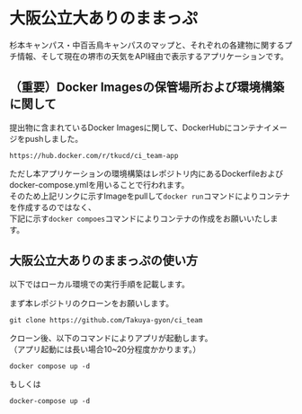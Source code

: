 # 大阪公立大ありのままっぷ
杉本キャンパス・中百舌鳥キャンパスのマップと、それぞれの各建物に関するプチ情報、そして現在の堺市の天気をAPI経由で表示するアプリケーションです。

## （重要）Docker Imagesの保管場所および環境構築に関して
提出物に含まれているDocker Imagesに関して、DockerHubにコンテナイメージをpushしました。
```
https://hub.docker.com/r/tkucd/ci_team-app
```
ただし本アプリケーションの環境構築はレポジトリ内にあるDockerfileおよびdocker-compose.ymlを用いることで行われます。<br>
そのため上記リンクに示すImageをpullして`docker run`コマンドによりコンテナを作成するのではなく、<br>
下記に示す`docker compoes`コマンドによりコンテナの作成をお願いいたします。

## 大阪公立大ありのままっぷの使い方
以下ではローカル環境での実行手順を記載します。

まず本レポジトリのクローンをお願いします。
```
git clone https://github.com/Takuya-gyon/ci_team
```

クローン後、以下のコマンドによりアプリが起動します。<br>
（アプリ起動には長い場合10~20分程度かかります。）
```
docker compose up -d
```
もしくは
```
docker-compose up -d
```

